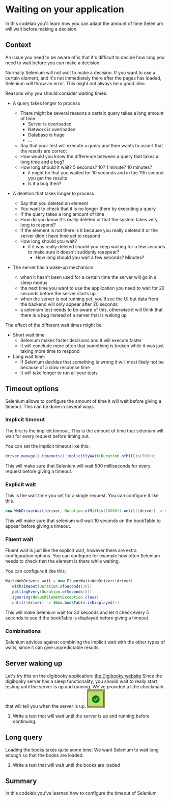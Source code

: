 # Waiting on your application

In this codelab you'll learn how you can adapt the amount of time Selenium will wait before making a decision.

## Context
An issue you need to be aware of is that it's difficult to decide how long you need to wait before you can make a decision.

Normally Selenium will not wait to make a decision. 
If you want to use a certain element, and it's not immediately there after the pages has loaded, Selenium will throw an error.
This might not always be a good idea.

Reasons why you should consider waiting times:
- A query takes longer to process
  - There might be several reasons a certain query takes a long amount of time
    - Server is overloaded
    - Network is overloaded
    - Database is huge
    - ...
  - Say that your test will execute a query and then wants to assert that the results are correct
  - How would you know the difference between a query that takes a long time and a bug?
  - How long should it wait? 5 seconds? 10? 1 minute? 10 minutes?
    - it might be that you waited for 10 seconds and in the 11th second you get the results
    - is it a bug then?

- A deletion that takes longer to process
  - Say that you deleted an element
  - You want to check that it is no longer there by executing a query
  - If the query takes a long amount of time
  - How do you know it's really deleted or that the system takes very long to respond?
  - If the element is not there is it because you really deleted it or the server didn't have time yet to respond
  - How long should you wait?
    - if it was really deleted should you keep waiting for a few seconds to make sure it doesn't suddenly reappear?
      - How long should you wait a few seconds? Minutes?

- The server has a wake-up mechanism:
    - when it hasn't been used for a certain time the server will go in a sleep modus
    - the next time you want to use the application you need to wait for 20 seconds before the server starts up
    - when the server is not running yet, you'll see the UI but data from the backend will only appear after 20 seconds
    - a selenium test needs to be aware of this, otherwise it will think that there is a bug instead of a server that is waking up

The effect of the different wait times might be:
- Short wait time:
  - Selenium makes faster decisions and it will execute faster
  - It will conclude more often that something is broken while it was just taking more time to respond
- Long wait time:
  - If Selenium decides that something is wrong it will most likely not be because of a slow response time
  - It will take longer to run all your tests

## Timeout options
Selenium allows to configure the amount of time it will wait before giving a timeout.
This can be done in several ways.

### Implicit timeout
The first is the implicit timeout. This is the amount of time that selenium will wait for every request before timing out.

You can set the implicit timeout like this:
```java
driver.manage().timeouts().implicitlyWait(Duration.ofMillis(500));
```

This will make sure that Selenium will wait 500 milliseconds for every request before giving a timeout.

### Explicit wait
This is the wait time you set for a single request. You can configure it like this.

```java
new WebDriverWait(driver, Duration.ofMillis(10000)).until((driver) -> this.bookTable.isDisplayed())
```
This will make sure that selenium will wait 10 seconds on the bookTable to appear before giving a timeout.

### Fluent wait
Fluent wait is just like the explicit wait, however there are extra configuration options.
You can configure for example how often Selenium needs to check that the element is there while waiting.

You can configure it like this:
```java
Wait<WebDriver> wait = new FluentWait<WebDriver>(driver)
  .withTimeout(Duration.ofSeconds(30))
  .pollingEvery(Duration.ofSeconds(5))
  .ignoring(NoSuchElementException.class)
  .until((driver) -> this.bookTable.isDisplayed())
```
This will make Selenium wait for 30 seconds and let it check every 5 seconds to see if the bookTable is displayed before giving a timeout.

### Combinations
Selenium advices against combining the implicit wait with the other types of waits, since it can give unpredictable results.

## Server waking up
Let's try this on the digibooky application: [the Digibooky website](https://digibooky.netlify.app/)
Since the digibooky server has a sleep functionality, you should wait to really start testing until the server is up and running.
We've provided a little checkmark that will tell you when the server is up. ![server-up](server-up.png)

1. Write a test that will wait until the server is up and running before continuing.

## Long query

Loading the books takes quite some time. We want Selenium to wait long enough so that the books are loaded.

1. Write a test that will wait until the books are loaded

## Summary

In this codelab you've learned how to configure the timeout of Selenium
